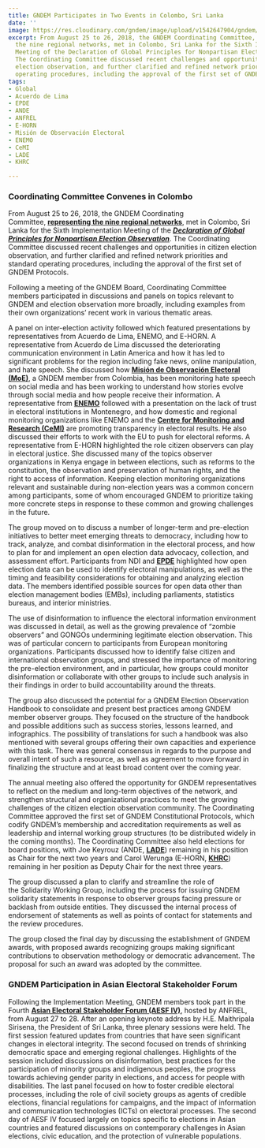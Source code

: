 ```yaml
---
title: GNDEM Participates in Two Events in Colombo, Sri Lanka
date: ''
image: https://res.cloudinary.com/gndem/image/upload/v1542647904/gndem/GNDEM%20in%20Colombo%202.jpg
excerpt: From August 25 to 26, 2018, the GNDEM Coordinating Committee, representing
  the nine regional networks, met in Colombo, Sri Lanka for the Sixth Implementation
  Meeting of the Declaration of Global Principles for Nonpartisan Election Observation.
  The Coordinating Committee discussed recent challenges and opportunities in citizen
  election observation, and further clarified and refined network priorities and standard
  operating procedures, including the approval of the first set of GNDEM Protocols.
tags:
- Global
- Acuerdo de Lima
- EPDE
- ANDE
- ANFREL
- E-HORN
- Misión de Observación Electoral
- ENEMO
- CeMI
- LADE
- KHRC

---
```

### Coordinating Committee Convenes in Colombo

From August 25 to 26, 2018, the GNDEM Coordinating Committee, [**representing the nine regional networks**](https://www.gndem.org/gndem.org/members/), met in Colombo, Sri Lanka for the Sixth Implementation Meeting of the [**_Declaration of Global Principles for Nonpartisan Election Observation_**](http://www.gndem.org/declaration-of-global-principles/). The Coordinating Committee discussed recent challenges and opportunities in citizen election observation, and further clarified and refined network priorities and standard operating procedures, including the approval of the first set of GNDEM Protocols.  

Following a meeting of the GNDEM Board, Coordinating Committee members participated in discussions and panels on topics relevant to GNDEM and election observation more broadly, including examples from their own organizations’ recent work in various thematic areas.

A panel on inter-election activity followed which featured presentations by representatives from Acuerdo de Lima, ENEMO, and E-HORN. A representative from Acuerdo de Lima discussed the deteriorating communication environment in Latin America and how it has led to significant problems for the region including fake news, online manipulation, and hate speech. She discussed how [**Misión de Observación Electoral (MoE)**](https://moe.org.co/), a GNDEM member from Colombia, has been monitoring hate speech on social media and has been working to understand how stories evolve through social media and how people receive their information. A representative from [**ENEMO**](http://www.enemo.eu/) followed with a presentation on the lack of trust in electoral institutions in Montenegro, and how domestic and regional monitoring organizations like ENEMO and the [**Centre for Monitoring and Research (CeMI)**](http://cemi.org.me/en/) are promoting transparency in electoral results. He also discussed their efforts to work with the EU to push for electoral reforms. A representative from E-HORN highlighted the role citizen observers can play in electoral justice. She discussed many of the topics observer organizations in Kenya engage in between elections, such as reforms to the constitution, the observation and preservation of human rights, and the right to access of information. Keeping election monitoring organizations relevant and sustainable during non-election years was a common concern among participants, some of whom encouraged GNDEM to prioritize taking more concrete steps in response to these common and growing challenges in the future.

The group moved on to discuss a number of longer-term and pre-election initiatives to better meet emerging threats to democracy, including how to track, analyze, and combat disinformation in the electoral process, and how to plan for and implement an open election data advocacy, collection, and assessment effort. Participants from NDI and [**EPDE**](https://www.epde.org/en/) highlighted how open election data can be used to identify electoral manipulations, as well as the timing and feasibility considerations for obtaining and analyzing election data. The members identified possible sources for open data other than election management bodies (EMBs), including parliaments, statistics bureaus, and interior ministries.

The use of disinformation to influence the electoral information environment was discussed in detail, as well as the growing prevalence of “zombie observers” and GONGOs undermining legitimate election observation. This was of particular concern to participants from European monitoring organizations. Participants discussed how to identify false citizen and international observation groups, and stressed the importance of monitoring the pre-election environment, and in particular, how groups could monitor disinformation or collaborate with other groups to include such analysis in their findings in order to build accountability around the threats.

The group also discussed the potential for a GNDEM Election Observation Handbook to consolidate and present best practices among GNDEM member observer groups. They focused on the structure of the handbook and possible additions such as success stories, lessons learned, and infographics. The possibility of translations for such a handbook was also mentioned with several groups offering their own capacities and experience with this task. There was general consensus in regards to the purpose and overall intent of such a resource, as well as agreement to move forward in finalizing the structure and at least broad content over the coming year.

The annual meeting also offered the opportunity for GNDEM representatives to reflect on the medium and long-term objectives of the network, and strengthen structural and organizational practices to meet the growing challenges of the citizen election observation community. The Coordinating Committee approved the first set of GNDEM Constitutional Protocols, which codify GNDEM’s membership and accreditation requirements as well as leadership and internal working group structures (to be distributed widely in the coming months). The Coordinating Committee also held elections for board positions, with Joe Keyrouz (ANDE, [**LADE**](http://www.lade.org.lb/Home.aspx)) remaining in his position as Chair for the next two years and Carol Werunga (E-HORN, [**KHRC**](https://www.khrc.or.ke/)) remaining in her position as Deputy Chair for the next three years.

The group discussed a plan to clarify and streamline the role of the Solidarity Working Group, including the process for issuing GNDEM solidarity statements in response to observer groups facing pressure or backlash from outside entities. They discussed the internal process of endorsement of statements as well as points of contact for statements and the review procedures.

The group closed the final day by discussing the establishment of GNDEM awards, with proposed awards recognizing groups making significant contributions to observation methodology or democratic advancement. The proposal for such an award was adopted by the committee.

### GNDEM Participation in Asian Electoral Stakeholder Forum

Following the Implementation Meeting, GNDEM members took part in the Fourth [**Asian Electoral Stakeholder Forum (AESF IV)**](https://anfrel.org/aesf-iv/), hosted by ANFREL, from August 27 to 28. After an opening keynote address by H.E. Maithripala Sirisena, the President of Sri Lanka, three plenary sessions were held. The first session featured updates from countries that have seen significant changes in electoral integrity. The second focused on trends of shrinking democratic space and emerging regional challenges. Highlights of the session included discussions on disinformation, best practices for the participation of minority groups and indigenous peoples, the progress towards achieving gender parity in elections, and access for people with disabilities. The last panel focused on how to foster credible electoral processes, including the role of civil society groups as agents of credible elections, financial regulations for campaigns, and the impact of information and communication technologies (ICTs) on electoral processes. The second day of AESF IV focused largely on topics specific to elections in Asian countries and featured discussions on contemporary challenges in Asian elections, civic education, and the protection of vulnerable populations.  